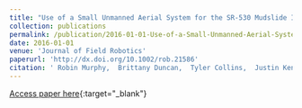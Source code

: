 ```yaml
---
title: "Use of a Small Unmanned Aerial System for the SR-530 Mudslide Incident near Oso, Washington"
collection: publications
permalink: /publication/2016-01-01-Use-of-a-Small-Unmanned-Aerial-System-for-the-SR-530-Mudslide-Incident-near-Oso-Washington
date: 2016-01-01
venue: 'Journal of Field Robotics'
paperurl: 'http://dx.doi.org/10.1002/rob.21586'
citation: ' Robin Murphy,  Brittany Duncan,  Tyler Collins,  Justin Kendrick,  Patrick Lohman,  Tamara Palmer,  Frank Sanborn, &quot;Use of a Small Unmanned Aerial System for the SR-530 Mudslide Incident near Oso, Washington.&quot; Journal of Field Robotics, 2016.'
---
```

[Access paper here](http://dx.doi.org/10.1002/rob.21586){:target="_blank"}
